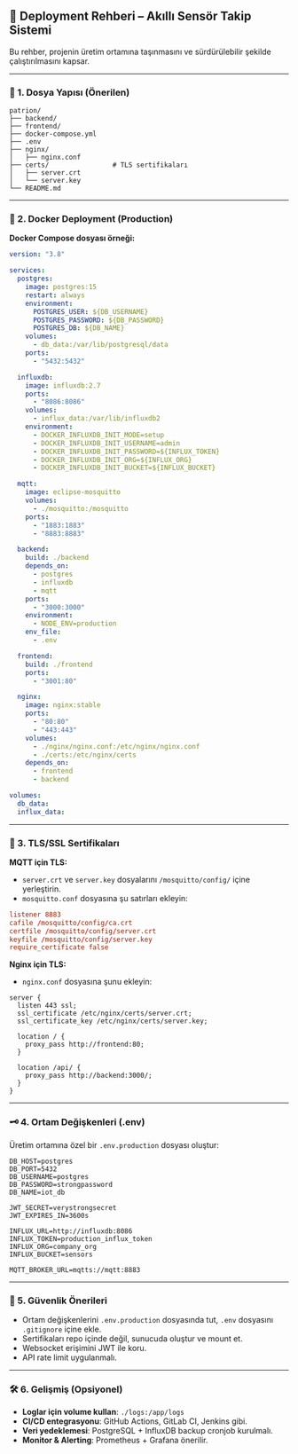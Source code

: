 ## 🚀 Deployment Rehberi – Akıllı Sensör Takip Sistemi

Bu rehber, projenin üretim ortamına taşınmasını ve sürdürülebilir şekilde çalıştırılmasını kapsar.

---

### 📁 1. Dosya Yapısı (Önerilen)

```
patrion/
├── backend/
├── frontend/
├── docker-compose.yml
├── .env
├── nginx/
│   ├── nginx.conf
├── certs/                # TLS sertifikaları
│   ├── server.crt
│   └── server.key
└── README.md
```

---

### 🐳 2. Docker Deployment (Production)

**Docker Compose dosyası örneği:**

```yaml
version: "3.8"

services:
  postgres:
    image: postgres:15
    restart: always
    environment:
      POSTGRES_USER: ${DB_USERNAME}
      POSTGRES_PASSWORD: ${DB_PASSWORD}
      POSTGRES_DB: ${DB_NAME}
    volumes:
      - db_data:/var/lib/postgresql/data
    ports:
      - "5432:5432"

  influxdb:
    image: influxdb:2.7
    ports:
      - "8086:8086"
    volumes:
      - influx_data:/var/lib/influxdb2
    environment:
      - DOCKER_INFLUXDB_INIT_MODE=setup
      - DOCKER_INFLUXDB_INIT_USERNAME=admin
      - DOCKER_INFLUXDB_INIT_PASSWORD=${INFLUX_TOKEN}
      - DOCKER_INFLUXDB_INIT_ORG=${INFLUX_ORG}
      - DOCKER_INFLUXDB_INIT_BUCKET=${INFLUX_BUCKET}

  mqtt:
    image: eclipse-mosquitto
    volumes:
      - ./mosquitto:/mosquitto
    ports:
      - "1883:1883"
      - "8883:8883"

  backend:
    build: ./backend
    depends_on:
      - postgres
      - influxdb
      - mqtt
    ports:
      - "3000:3000"
    environment:
      - NODE_ENV=production
    env_file:
      - .env

  frontend:
    build: ./frontend
    ports:
      - "3001:80"

  nginx:
    image: nginx:stable
    ports:
      - "80:80"
      - "443:443"
    volumes:
      - ./nginx/nginx.conf:/etc/nginx/nginx.conf
      - ./certs:/etc/nginx/certs
    depends_on:
      - frontend
      - backend

volumes:
  db_data:
  influx_data:
```

---

### 🔐 3. TLS/SSL Sertifikaları

**MQTT için TLS:**

- `server.crt` ve `server.key` dosyalarını `/mosquitto/config/` içine yerleştirin.
- `mosquitto.conf` dosyasına şu satırları ekleyin:

```conf
listener 8883
cafile /mosquitto/config/ca.crt
certfile /mosquitto/config/server.crt
keyfile /mosquitto/config/server.key
require_certificate false
```

**Nginx için TLS:**

- `nginx.conf` dosyasına şunu ekleyin:

```nginx
server {
  listen 443 ssl;
  ssl_certificate /etc/nginx/certs/server.crt;
  ssl_certificate_key /etc/nginx/certs/server.key;

  location / {
    proxy_pass http://frontend:80;
  }

  location /api/ {
    proxy_pass http://backend:3000/;
  }
}
```

---

### 🗝️ 4. Ortam Değişkenleri (.env)

Üretim ortamına özel bir `.env.production` dosyası oluştur:

```env
DB_HOST=postgres
DB_PORT=5432
DB_USERNAME=postgres
DB_PASSWORD=strongpassword
DB_NAME=iot_db

JWT_SECRET=verystrongsecret
JWT_EXPIRES_IN=3600s

INFLUX_URL=http://influxdb:8086
INFLUX_TOKEN=production_influx_token
INFLUX_ORG=company_org
INFLUX_BUCKET=sensors

MQTT_BROKER_URL=mqtts://mqtt:8883
```

---

### 🔐 5. Güvenlik Önerileri

- Ortam değişkenlerini `.env.production` dosyasında tut, `.env` dosyasını `.gitignore` içine ekle.
- Sertifikaları repo içinde değil, sunucuda oluştur ve mount et.
- Websocket erişimini JWT ile koru.
- API rate limit uygulanmalı.

---

### 🛠️ 6. Gelişmiş (Opsiyonel)

- **Loglar için volume kullan**: `./logs:/app/logs`
- **CI/CD entegrasyonu**: GitHub Actions, GitLab CI, Jenkins gibi.
- **Veri yedeklemesi**: PostgreSQL + InfluxDB backup cronjob kurulmalı.
- **Monitor & Alerting**: Prometheus + Grafana önerilir.
